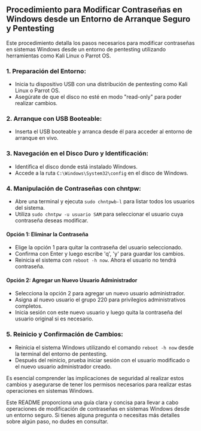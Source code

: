 ## Procedimiento para Modificar Contraseñas en Windows desde un Entorno de Arranque Seguro y Pentesting

Este procedimiento detalla los pasos necesarios para modificar contraseñas en sistemas Windows desde un entorno de pentesting utilizando herramientas como Kali Linux o Parrot OS.

### 1. Preparación del Entorno:
- Inicia tu dispositivo USB con una distribución de pentesting como Kali Linux o Parrot OS.
- Asegúrate de que el disco no esté en modo "read-only" para poder realizar cambios.

### 2. Arranque con USB Booteable:
- Inserta el USB booteable y arranca desde él para acceder al entorno de arranque en vivo.

### 3. Navegación en el Disco Duro y Identificación:
- Identifica el disco donde está instalado Windows.
- Accede a la ruta `C:\Windows\System32\config` en el disco de Windows.

### 4. Manipulación de Contraseñas con chntpw:
- Abre una terminal y ejecuta `sudo chntpwb-l` para listar todos los usuarios del sistema.
- Utiliza `sudo chntpw -u usuario SAM` para seleccionar el usuario cuya contraseña deseas modificar.

#### Opción 1: Eliminar la Contraseña
- Elige la opción 1 para quitar la contraseña del usuario seleccionado.
- Confirma con Enter y luego escribe 'q', 'y' para guardar los cambios.
- Reinicia el sistema con `reboot -h now`. Ahora el usuario no tendrá contraseña.

#### Opción 2: Agregar un Nuevo Usuario Administrador
- Selecciona la opción 2 para agregar un nuevo usuario administrador.
- Asigna al nuevo usuario el grupo 220 para privilegios administrativos completos.
- Inicia sesión con este nuevo usuario y luego quita la contraseña del usuario original si es necesario.

### 5. Reinicio y Confirmación de Cambios:
- Reinicia el sistema Windows utilizando el comando `reboot -h now` desde la terminal del entorno de pentesting.
- Después del reinicio, prueba iniciar sesión con el usuario modificado o el nuevo usuario administrador creado.

Es esencial comprender las implicaciones de seguridad al realizar estos cambios y asegurarse de tener los permisos necesarios para realizar estas operaciones en sistemas Windows.

Este README proporciona una guía clara y concisa para llevar a cabo operaciones de modificación de contraseñas en sistemas Windows desde un entorno seguro. Si tienes alguna pregunta o necesitas más detalles sobre algún paso, no dudes en consultar.
